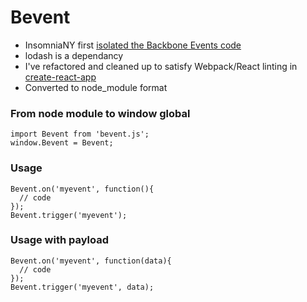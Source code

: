 # Bevent

- InsomniaNY first [isolated the Backbone Events code](https://github.com/InsomniaNY/BackboneEvents)
- lodash is a dependancy
- I've refactored and cleaned up to satisfy Webpack/React linting in [create-react-app](https://github.com/facebookincubator/create-react-app)
- Converted to node_module format

### From node module to window global

	import Bevent from 'bevent.js';
	window.Bevent = Bevent;

### Usage

    Bevent.on('myevent', function(){
      // code
    });
    Bevent.trigger('myevent'); 
 
### Usage with payload

    Bevent.on('myevent', function(data){
      // code
    });
    Bevent.trigger('myevent', data);    


